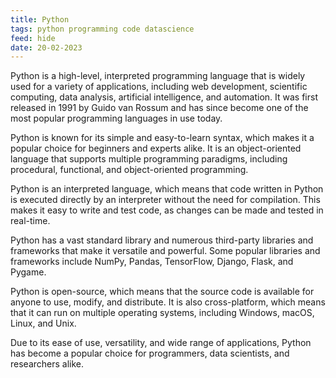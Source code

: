 ```yaml
---
title: Python
tags: python programming code datascience
feed: hide
date: 20-02-2023
---
```

Python is a high-level, interpreted programming language that is widely used for a variety of applications, including web development, scientific computing, data analysis, artificial intelligence, and automation. It was first released in 1991 by Guido van Rossum and has since become one of the most popular programming languages in use today.

Python is known for its simple and easy-to-learn syntax, which makes it a popular choice for beginners and experts alike. It is an object-oriented language that supports multiple programming paradigms, including procedural, functional, and object-oriented programming.

Python is an interpreted language, which means that code written in Python is executed directly by an interpreter without the need for compilation. This makes it easy to write and test code, as changes can be made and tested in real-time.

Python has a vast standard library and numerous third-party libraries and frameworks that make it versatile and powerful. Some popular libraries and frameworks include NumPy, Pandas, TensorFlow, Django, Flask, and Pygame.

Python is open-source, which means that the source code is available for anyone to use, modify, and distribute. It is also cross-platform, which means that it can run on multiple operating systems, including Windows, macOS, Linux, and Unix.

Due to its ease of use, versatility, and wide range of applications, Python has become a popular choice for programmers, data scientists, and researchers alike.